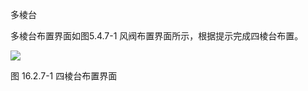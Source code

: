 多棱台
<br/>

多棱台布置界面如图5.4.7\-1 风阀布置界面所示，根据提示完成四棱台布置。

![](file:///C:\Users\pkpm\AppData\Local\Temp\ksohtml8136\wps227.jpg)

图 16.2.7\-1 四棱台布置界面